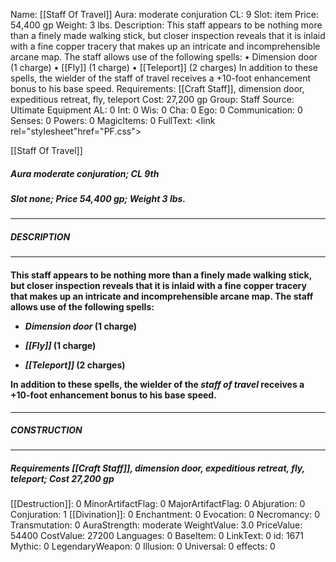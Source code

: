 Name: [[Staff Of Travel]]
Aura: moderate conjuration
CL: 9
Slot: item
Price: 54,400 gp
Weight: 3 lbs.
Description: This staff appears to be nothing more than a finely made walking stick, but closer inspection reveals that it is inlaid with a fine copper tracery that makes up an intricate and incomprehensible arcane map. The staff allows use of the following spells: • Dimension door (1 charge) • [[Fly]] (1 charge) • [[Teleport]] (2 charges) In addition to these spells, the wielder of the staff of travel receives a +10-foot enhancement bonus to his base speed.
Requirements: [[Craft Staff]], dimension door, expeditious retreat, fly, teleport
Cost: 27,200 gp
Group: Staff
Source: Ultimate Equipment
AL: 0
Int: 0
Wis: 0
Cha: 0
Ego: 0
Communication: 0
Senses: 0
Powers: 0
MagicItems: 0
FullText: <link rel="stylesheet"href="PF.css"><div class="heading"><p class="alignleft">[[Staff Of Travel]]</p><div style="clear: both;"></div></div><div><h5><b>Aura </b>moderate conjuration; <b>CL </b>9th</h5><h5><b>Slot </b>none; <b>Price </b>54,400 gp; <b>Weight </b>3 lbs.</h5></div><hr/><div><h5><b>DESCRIPTION</b></h5></div><hr/><div><h4><p>This staff appears to be nothing more than a finely made walking stick, but closer inspection reveals that it is inlaid with a fine copper tracery that makes up an intricate and incomprehensible arcane map. The staff allows use of the following spells: </p><p><ul><li> <i>Dimension door</i> (1 charge) </p><p><li> <i>[[Fly]]</i> (1 charge) </p><p><li> <i>[[Teleport]]</i> (2 charges)</ul> </p><p>In addition to these spells, the wielder of the <i>staff of travel</i> receives a +10-foot enhancement bonus to his base speed.</p></h4></div><hr/><div><h5><b>CONSTRUCTION</b></h5></div><hr/><div><h5><b>Requirements </b>[[Craft Staff]], <i>dimension door</i>, <i>expeditious retreat</i>, <i>fly</i>, <i>teleport</i>; <b>Cost </b>27,200 gp</h5></div>
[[Destruction]]: 0
MinorArtifactFlag: 0
MajorArtifactFlag: 0
Abjuration: 0
Conjuration: 1
[[Divination]]: 0
Enchantment: 0
Evocation: 0
Necromancy: 0
Transmutation: 0
AuraStrength: moderate
WeightValue: 3.0
PriceValue: 54400
CostValue: 27200
Languages: 0
BaseItem: 0
LinkText: 0
id: 1671
Mythic: 0
LegendaryWeapon: 0
Illusion: 0
Universal: 0
effects: 0
